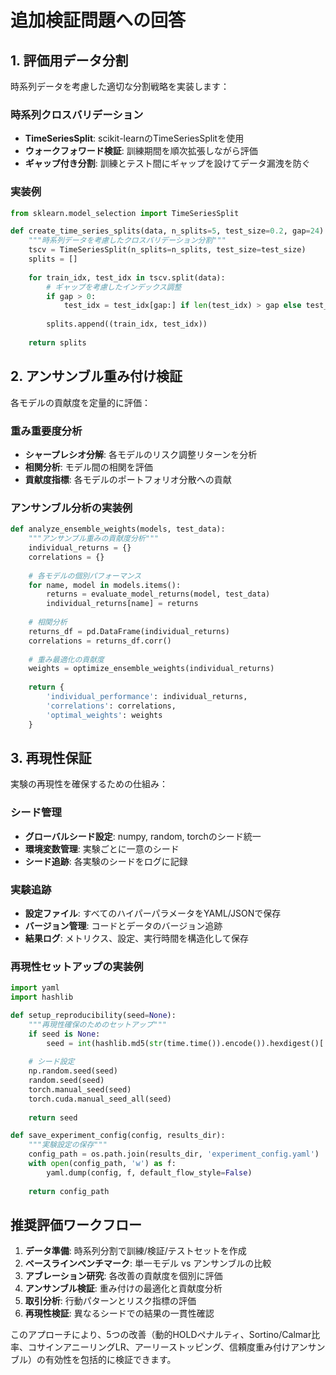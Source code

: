# 追加検証問題への回答

## 1. 評価用データ分割

時系列データを考慮した適切な分割戦略を実装します：

### 時系列クロスバリデーション

- **TimeSeriesSplit**: scikit-learnのTimeSeriesSplitを使用
- **ウォークフォワード検証**: 訓練期間を順次拡張しながら評価
- **ギャップ付き分割**: 訓練とテスト間にギャップを設けてデータ漏洩を防ぐ

### 実装例

```python
from sklearn.model_selection import TimeSeriesSplit

def create_time_series_splits(data, n_splits=5, test_size=0.2, gap=24):
    """時系列データを考慮したクロスバリデーション分割"""
    tscv = TimeSeriesSplit(n_splits=n_splits, test_size=test_size)
    splits = []
    
    for train_idx, test_idx in tscv.split(data):
        # ギャップを考慮したインデックス調整
        if gap > 0:
            test_idx = test_idx[gap:] if len(test_idx) > gap else test_idx
        
        splits.append((train_idx, test_idx))
    
    return splits
```

## 2. アンサンブル重み付け検証

各モデルの貢献度を定量的に評価：

### 重み重要度分析

- **シャープレシオ分解**: 各モデルのリスク調整リターンを分析
- **相関分析**: モデル間の相関を評価
- **貢献度指標**: 各モデルのポートフォリオ分散への貢献

### アンサンブル分析の実装例

```python
def analyze_ensemble_weights(models, test_data):
    """アンサンブル重みの貢献度分析"""
    individual_returns = {}
    correlations = {}
    
    # 各モデルの個別パフォーマンス
    for name, model in models.items():
        returns = evaluate_model_returns(model, test_data)
        individual_returns[name] = returns
    
    # 相関分析
    returns_df = pd.DataFrame(individual_returns)
    correlations = returns_df.corr()
    
    # 重み最適化の貢献度
    weights = optimize_ensemble_weights(individual_returns)
    
    return {
        'individual_performance': individual_returns,
        'correlations': correlations,
        'optimal_weights': weights
    }
```

## 3. 再現性保証

実験の再現性を確保するための仕組み：

### シード管理

- **グローバルシード設定**: numpy, random, torchのシード統一
- **環境変数管理**: 実験ごとに一意のシード
- **シード追跡**: 各実験のシードをログに記録

### 実験追跡

- **設定ファイル**: すべてのハイパーパラメータをYAML/JSONで保存
- **バージョン管理**: コードとデータのバージョン追跡
- **結果ログ**: メトリクス、設定、実行時間を構造化して保存

### 再現性セットアップの実装例

```python
import yaml
import hashlib

def setup_reproducibility(seed=None):
    """再現性確保のためのセットアップ"""
    if seed is None:
        seed = int(hashlib.md5(str(time.time()).encode()).hexdigest()[:8], 16)
    
    # シード設定
    np.random.seed(seed)
    random.seed(seed)
    torch.manual_seed(seed)
    torch.cuda.manual_seed_all(seed)
    
    return seed

def save_experiment_config(config, results_dir):
    """実験設定の保存"""
    config_path = os.path.join(results_dir, 'experiment_config.yaml')
    with open(config_path, 'w') as f:
        yaml.dump(config, f, default_flow_style=False)
    
    return config_path
```

## 推奨評価ワークフロー

1. **データ準備**: 時系列分割で訓練/検証/テストセットを作成
2. **ベースラインベンチマーク**: 単一モデル vs アンサンブルの比較
3. **アブレーション研究**: 各改善の貢献度を個別に評価
4. **アンサンブル検証**: 重み付けの最適化と貢献度分析
5. **取引分析**: 行動パターンとリスク指標の評価
6. **再現性検証**: 異なるシードでの結果の一貫性確認

このアプローチにより、5つの改善（動的HOLDペナルティ、Sortino/Calmar比率、コサインアニーリングLR、アーリーストッピング、信頼度重み付けアンサンブル）の有効性を包括的に検証できます。
